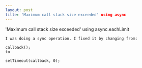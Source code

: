 ```yaml
---
layout: post
title: 'Maximum call stack size exceeded' using async
---
```


'Maximum call stack size exceeded' using async.eachLimit 

```
I was doing a sync operation. I fixed it by changing from:

callback();
to

setTimeout(callback, 0);
```

